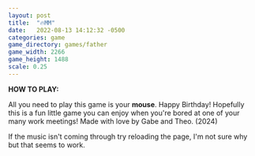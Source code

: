 ```yaml
---
layout: post
title:  "🔥MM"
date:   2022-08-13 14:12:32 -0500
categories: game
game_directory: games/father
game_width: 2266
game_height: 1488
scale: 0.25
---
```


**HOW TO PLAY:**

All you need to play this game is your **mouse**. Happy Birthday! Hopefully this is a fun little game you can enjoy when you're bored at one of your many work meetings! Made with love by Gabe and Theo. (2024)

If the music isn't coming through try reloading the page, I'm not sure why but that seems to work.